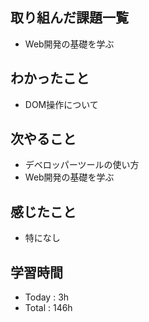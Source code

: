 ## 取り組んだ課題一覧
- Web開発の基礎を学ぶ
## わかったこと
  - DOM操作について
## 次やること
  - デベロッパーツールの使い方
  - Web開発の基礎を学ぶ
## 感じたこと
  - 特になし
## 学習時間
  - Today : 3h
  - Total : 146h
